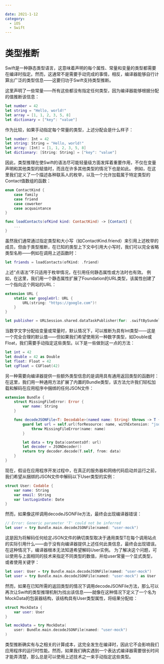 ```yaml
---
 
date: 2021-1-12
category:
  - iOS
  - Swift
---
```


# 类型推断
Swift是一种静态类型语言，这意味着声明的每个属性、常量和变量的类型都需要在编译时指定。然而，这通常不是需要手动完成的事情，相反，编译器能够自行计算出广泛的类型信息——这要归功于Swift支持类型推断。

这里声明了一些常量——所有这些都没有指定任何类型，因为编译器能够根据分配的值推断该信息：
``` swift
let number = 42
let string = "Hello, world!"
let array = [1, 1, 2, 3, 5, 8]
let dictionary = ["key": "value"]
``` 
作为比较，如果手动指定每个常量的类型，上述分配会是什么样子：
``` swift
let number: Int = 42
let string: String = "Hello, world!"
let array: [Int] = [1, 1, 2, 3, 5, 8]
let dictionary: [String: String] = ["key": "value"]
``` 
因此，类型推理在使Swift的语法尽可能轻量级方面发挥着重要作用，不仅在变量声明和其他类型的赋值时，而且在许多其他类型的情况下也是如此。
例如，在这里我们定义了一个描述各种联系人的枚举，以及一个允许加载属于特定类型的Contact值数组的函数：
``` swift
enum ContactKind {
    case family
    case friend
    case coworker
    case acquaintance
}

func loadContacts(ofKind kind: ContactKind) -> [Contact] {
    ...
}
``` 
虽然我们通常通过指定类型和大小写（如ContactKind.friend）来引用上述枚举的成员，但由于类型推断，在已知的类型上下文中引用大小写时，我们可以完全省略类型名称——例如在调用上述函数时：
``` swift
let friends = loadContacts(ofKind: .friend)
``` 
上述“点语法”不只适用于枚举情况，在引用任何静态属性或方法时也有效。
例如，在这里，我们用一个静态属性扩展了Foundation的URL类型，该属性创建了一个指向这个网站的URL：
``` swift
extension URL {
    static var googleUrl: URL {
        URL(string: "https://google.com")!
    }
}

let publisher = URLSession.shared.dataTaskPublisher(for: .swiftBySundell)
``` 
当数字文字分配给变量或常量时，默认情况下，可以推断为具有Int类型——这是一个完全合理的默认值——但如果我们希望使用另一种数字类型，如Double或Float，我们需要手动指定这些类型。以下是一些做到这一点的方法：
``` swift
let int = 42
let double = 42 as Double
let float: Float = 42
let cgFloat = CGFloat(42)
``` 
另一种需要向编译器提供一些额外类型信息的是调用具有通用返回类型的函数时：
在这里，我们用一种通用方法扩展了内置的Bundle类型，该方法允许我们轻松加载和解码在应用程序中捆绑的任何JSON文件：
``` swift
extension Bundle {
    struct MissingFileError: Error {
        var name: String
    }

    func decodeJSONFile<T: Decodable>(named name: String) throws -> T {
        guard let url = self.url(forResource: name, withExtension: "json") else {
            throw MissingFileError(name: name)
        }

        let data = try Data(contentsOf: url)
        let decoder = JSONDecoder()
        return try decoder.decode(T.self, from: data)
    }
}
``` 
现在，假设在应用程序开发过程中，在真正的服务器和网络代码启动并运行之前，我们希望从捆绑的JSON文件中解码以下User类型的实例：
``` swift
struct User: Codable {
    var name: String
    var email: String
    var lastLoginDate: Date
}
``` 
然而，如果像这样调用decodeJSONFile方法，最终会出现编译器错误：
``` swift
// Error: Generic parameter 'T' could not be inferred
let user = try Bundle.main.decodeJSONFile(named: "user-mock")
``` 
这是因为将解码任何给定JSON文件的确切类型取决于通用类型T在每个调用站点的实际引用什么——由于没有向编译器提供上述任何此类信息，最终会出现错误。在这种情况下，编译器根本无法知道希望解码User实例。
为了解决这个问题，可以使用与上面相同的技术来指定不同类型的数值，并给user常量一个显式类型，或者使用关键字：
``` swift
let user: User = try Bundle.main.decodeJSONFile(named: "user-mock")
let user = try Bundle.main.decodeJSONFile(named: "user-mock") as User
``` 
然而，如果在已知所需的返回类型的情况下调用decodeJSONFile方法，那么可以再次让Swift的类型推理机制为找出该信息——就像在这种情况下定义了一个名为MockData的包装器结构，该结构具有User类型属性，将结果分配给：
``` swift
struct MockData {
    var user: User
}

let mockData = try MockData(
    user: Bundle.main.decodeJSONFile(named: "user-mock")
)
``` 
类型推断确实有与之相关的计算成本，这完全发生在编译时，因此它不会影响我们应用程序的运行时性能。然而，如果我们确实遇到一个表达式编译器需要很长时间才能弄清楚，那么总是可以使用上述技术之一来手动指定这些类型。